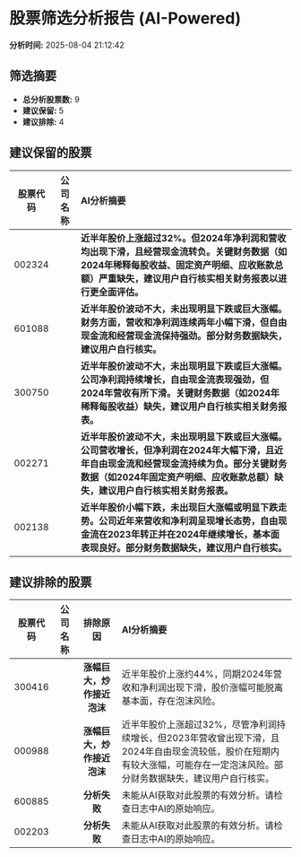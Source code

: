 # 股票筛选分析报告 (AI-Powered)

**分析时间:** 2025-08-04 21:12:42

## 筛选摘要

- **总分析股票数:** 9
- **建议保留:** 5
- **建议排除:** 4

## 建议保留的股票

| 股票代码 | 公司名称 | AI分析摘要 |
|:---:|:---:|:---|
| 002324 |  | **近半年股价上涨超过32%。但2024年净利润和营收均出现下滑，且经营现金流转负。关键财务数据（如2024年稀释每股收益、固定资产明细、应收账款总额）严重缺失，建议用户自行核实相关财务报表以进行更全面评估。** |
| 601088 |  | **近半年股价波动不大，未出现明显下跌或巨大涨幅。财务方面，营收和净利润连续两年小幅下滑，但自由现金流和经营现金流保持强劲。部分财务数据缺失，建议用户自行核实。** |
| 300750 |  | **近半年股价波动不大，未出现明显下跌或巨大涨幅。公司净利润持续增长，自由现金流表现强劲，但2024年营收有所下滑。关键财务数据（如2024年稀释每股收益）缺失，建议用户自行核实相关财务报表。** |
| 002271 |  | **近半年股价波动不大，未出现明显下跌或巨大涨幅。公司营收增长，但净利润在2024年大幅下滑，且近年自由现金流和经营现金流持续为负。部分关键财务数据（如2024年固定资产明细、应收账款总额）缺失，建议用户自行核实相关财务报表。** |
| 002138 |  | **近半年股价小幅下跌，未出现巨大涨幅或明显下跌走势。公司近年来营收和净利润呈现增长态势，自由现金流在2023年转正并在2024年继续增长，基本面表现良好。部分财务数据缺失，建议用户自行核实。** |

## 建议排除的股票

| 股票代码 | 公司名称 | 排除原因 | AI分析摘要 |
|:---:|:---:|:---:|:---|
| 300416 |  | **涨幅巨大，炒作接近泡沫** | 近半年股价上涨约44%，同期2024年营收和净利润出现下滑，股价涨幅可能脱离基本面，存在泡沫风险。 |
| 000988 |  | **涨幅巨大，炒作接近泡沫** | 近半年股价上涨超过32%，尽管净利润持续增长，但2023年营收曾出现下滑，且2024年自由现金流较低，股价在短期内有较大涨幅，可能存在一定泡沫风险。部分财务数据缺失，建议用户自行核实。 |
| 600885 |  | **分析失败** | 未能从AI获取对此股票的有效分析。请检查日志中AI的原始响应。 |
| 002203 |  | **分析失败** | 未能从AI获取对此股票的有效分析。请检查日志中AI的原始响应。 |
